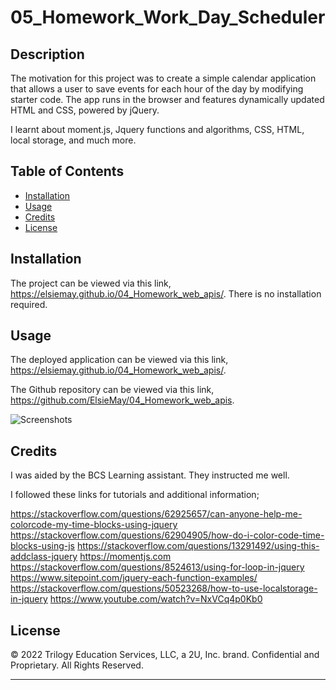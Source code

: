 # 05_Homework_Work_Day_Scheduler

## Description

The motivation for this project was to create a simple calendar application that allows a user to save events for each hour of the day by modifying starter code. The app runs in the browser and features dynamically updated HTML and CSS, powered by jQuery.

I learnt about moment.js, Jquery functions and algorithms, CSS, HTML, local storage, and much more.

## Table of Contents

- [Installation](#installation)
- [Usage](#usage)
- [Credits](#credits)
- [License](#license)

## Installation

The project can be viewed via this link, https://elsiemay.github.io/04_Homework_web_apis/. There is no installation required.

## Usage

The deployed application can be viewed via this link, https://elsiemay.github.io/04_Homework_web_apis/.

The Github repository can be viewed via this link, https://github.com/ElsieMay/04_Homework_web_apis.

![Screenshots](https://github.com/ElsieMay/04_Homework_web_apis/blob/main/assets/images/Screen%20Shot%202022-03-17%20at%208.29.35%20pm.png)

## Credits

I was aided by the BCS Learning assistant. They instructed me well.

I followed these links for tutorials and additional information;

https://stackoverflow.com/questions/62925657/can-anyone-help-me-colorcode-my-time-blocks-using-jquery
https://stackoverflow.com/questions/62904905/how-do-i-color-code-time-blocks-using-js
https://stackoverflow.com/questions/13291492/using-this-addclass-jquery
https://momentjs.com
https://stackoverflow.com/questions/8524613/using-for-loop-in-jquery
https://www.sitepoint.com/jquery-each-function-examples/
https://stackoverflow.com/questions/50523268/how-to-use-localstorage-in-jquery
https://www.youtube.com/watch?v=NxVCq4p0Kb0

## License

© 2022 Trilogy Education Services, LLC, a 2U, Inc. brand. Confidential and Proprietary. All Rights Reserved.

---
